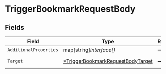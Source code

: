 # TriggerBookmarkRequestBody


## Fields

| Field                                                                                            | Type                                                                                             | Required                                                                                         | Description                                                                                      |
| ------------------------------------------------------------------------------------------------ | ------------------------------------------------------------------------------------------------ | ------------------------------------------------------------------------------------------------ | ------------------------------------------------------------------------------------------------ |
| `AdditionalProperties`                                                                           | map[string]*interface{}*                                                                         | :heavy_minus_sign:                                                                               | N/A                                                                                              |
| `Target`                                                                                         | [*TriggerBookmarkRequestBodyTarget](../../models/operations/triggerbookmarkrequestbodytarget.md) | :heavy_minus_sign:                                                                               | Bookmark target                                                                                  |